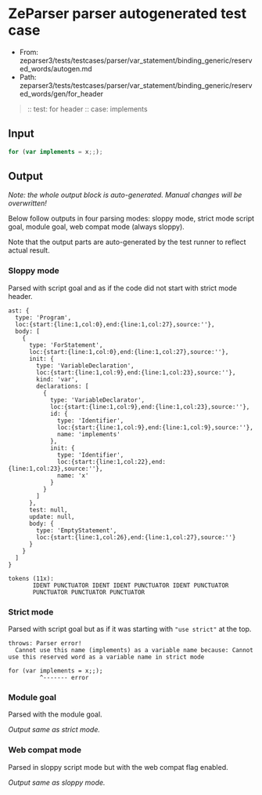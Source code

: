 # ZeParser parser autogenerated test case

- From: zeparser3/tests/testcases/parser/var_statement/binding_generic/reserved_words/autogen.md
- Path: zeparser3/tests/testcases/parser/var_statement/binding_generic/reserved_words/gen/for_header

> :: test: for header
> :: case: implements

## Input


`````js
for (var implements = x;;);
`````

## Output

_Note: the whole output block is auto-generated. Manual changes will be overwritten!_

Below follow outputs in four parsing modes: sloppy mode, strict mode script goal, module goal, web compat mode (always sloppy).

Note that the output parts are auto-generated by the test runner to reflect actual result.

### Sloppy mode

Parsed with script goal and as if the code did not start with strict mode header.

`````
ast: {
  type: 'Program',
  loc:{start:{line:1,col:0},end:{line:1,col:27},source:''},
  body: [
    {
      type: 'ForStatement',
      loc:{start:{line:1,col:0},end:{line:1,col:27},source:''},
      init: {
        type: 'VariableDeclaration',
        loc:{start:{line:1,col:9},end:{line:1,col:23},source:''},
        kind: 'var',
        declarations: [
          {
            type: 'VariableDeclarator',
            loc:{start:{line:1,col:9},end:{line:1,col:23},source:''},
            id: {
              type: 'Identifier',
              loc:{start:{line:1,col:9},end:{line:1,col:9},source:''},
              name: 'implements'
            },
            init: {
              type: 'Identifier',
              loc:{start:{line:1,col:22},end:{line:1,col:23},source:''},
              name: 'x'
            }
          }
        ]
      },
      test: null,
      update: null,
      body: {
        type: 'EmptyStatement',
        loc:{start:{line:1,col:26},end:{line:1,col:27},source:''}
      }
    }
  ]
}

tokens (11x):
       IDENT PUNCTUATOR IDENT IDENT PUNCTUATOR IDENT PUNCTUATOR
       PUNCTUATOR PUNCTUATOR PUNCTUATOR
`````

### Strict mode

Parsed with script goal but as if it was starting with `"use strict"` at the top.

`````
throws: Parser error!
  Cannot use this name (implements) as a variable name because: Cannot use this reserved word as a variable name in strict mode

for (var implements = x;;);
         ^------- error
`````


### Module goal

Parsed with the module goal.

_Output same as strict mode._

### Web compat mode

Parsed in sloppy script mode but with the web compat flag enabled.

_Output same as sloppy mode._
